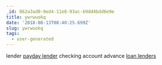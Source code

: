 ```yaml
---
_id: 862a3ad0-9ed4-11e8-93ac-b9dd4bdd6e9e
title: ywrwuokq
date: '2018-08-13T08:40:25.699Z'
slug: ywrwuokq
tags:
  - user-generated
---
```

lender <a href="https://cashnow.cars">payday lender</a> checking account advance <a href=https://cashnow.cars>loan lenders</a>

